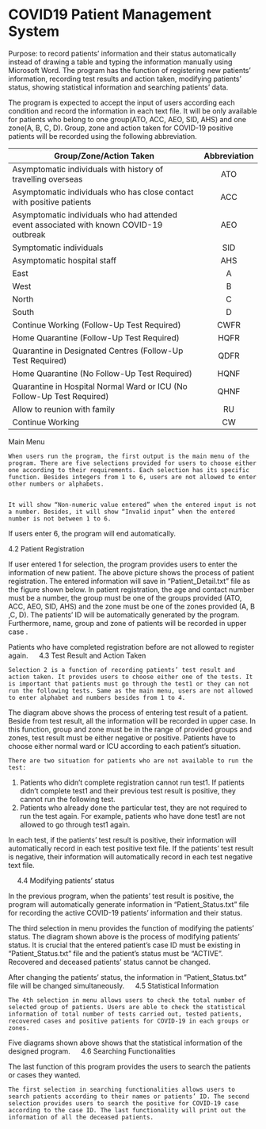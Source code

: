 # COVID19 Patient Management System
Purpose: to record patients’ information and their status automatically instead of drawing a table and typing the information manually using Microsoft Word. The program has the function of registering new patients’ information, recording test results and action taken, modifying patients’ status, showing statistical information and searching patients’ data.

The program is expected to accept the input of users according each condition and record the information in each text file. It will be only available for patients who belong to one group(ATO, ACC, AEO, SID, AHS) and one zone(A, B, C, D). Group, zone and action taken for COVID-19 positive patients will be recorded using  the following abbreviation.

| Group/Zone/Action Taken                                                                 | Abbreviation |
| --------------------------------------------------------------------------------------- |:------------:|
| Asymptomatic individuals with history of travelling overseas                            |      ATO     | 
| Asymptomatic individuals who has close contact with positive patients                   |      ACC     | 
| Asymptomatic individuals who had attended event associated with known COVID-19 outbreak |      AEO     | 
| Symptomatic individuals                                                                 |      SID     | 
| Asymptomatic hospital staff                                                             |      AHS     | 
| East                                                                                    |       A      | 
| West                                                                                    |       B      | 
| North                                                                                   |       C      | 
| South                                                                                   |       D      | 
| Continue Working (Follow-Up Test Required)                                              |     CWFR     | 
| Home Quarantine (Follow-Up Test Required)                                               |     HQFR     | 
| Quarantine in Designated Centres (Follow-Up Test Required)                              |     QDFR     | 
| Home Quarantine (No Follow-Up Test Required)                                            |     HQNF     | 
| Quarantine in Hospital Normal Ward or ICU (No Follow-Up Test Required)                  |     QHNF     | 
| Allow to reunion with family                                                            |      RU      | 
| Continue Working                                                                        |      CW      | 

 Main Menu
 
	When users run the program, the first output is the main menu of the program. There are five selections provided for users to choose either one according to their requirements. Each selection has its specific function. Besides integers from 1 to 6, users are not allowed to enter other numbers or alphabets. 

  
	It will show “Non-numeric value entered” when the entered input is not a number. Besides, it will show “Invalid input” when the entered number is not between 1 to 6.

 
If users enter 6, the program will end automatically.

4.2 Patient Registration
 
If user entered 1 for selection, the program provides users to enter the information of new patient. The above picture shows the process of patient registration. The entered information will save in “Patient_Detail.txt” file as the figure shown below. In patient registration, the age and contact number must be a number, the group must be one of the groups provided (ATO, ACC, AEO, SID, AHS) and the zone must be one of the zones provided (A, B ,C, D). The patients’ ID will be automatically generated by the program. Furthermore, name, group and zone of patients will be recorded in upper case .
 

 
Patients who have completed registration before are not allowed to register again.
 
4.3 Test Result and Action Taken
 
	Selection 2 is a function of recording patients’ test result and action taken. It provides users to choose either one of the tests. It is important that patients must go through the test1 or they can not run the following tests. Same as the main menu, users are not allowed to enter alphabet and numbers besides from 1 to 4.
 
The diagram above shows the process of entering test result of a patient. Beside from test result, all the information will be recorded in upper case. In this function, group and zone must be in the range of provided groups and zones, test result must be either negative or positive. Patients have to choose either normal ward or ICU according to each patient’s situation.
  
	There are two situation for patients who are not available to run the test:
1.	Patients who didn’t complete registration cannot run test1. If patients didn’t complete test1 and their previous test result is positive, they cannot run the following test.
2.	Patients who already done the particular test, they are not required to run the test again. For example, patients who have done test1 are not allowed to go through test1 again.

 
In each test, if the patients’ test result is positive, their information will automatically record in each test positive text file. If the patients’ test result is negative, their information will automatically record in each test negative text file.

 
4.4 Modifying patients’ status
 
In the previous program, when the patients’ test result is positive, the program will automatically generate information in “Patient_Status.txt” file for recording the active COVID-19 patients’ information and their status.

 
The third selection in menu provides the function of modifying the patients’ status. The diagram shown above is the process of modifying patients’ status. It is crucial that the entered patient’s case ID must be existing in “Patient_Status.txt” file and the patient’s status must be “ACTIVE”. Recovered and deceased patients’ status cannot be changed.

 
After changing the patients’ status, the information in “Patient_Status.txt” file will be changed simultaneously.
 
4.5 Statistical Information
 
	The 4th selection in menu allows users to check the total number of selected group of patients. Users are able to check the statistical information of total number of tests carried out, tested patients, recovered cases and positive patients for COVID-19 in each groups or zones.
  
   
Five diagrams shown above shows that the statistical information of the designed program.
 
4.6 Searching Functionalities
 
The last function of this program provides the users to search the patients or cases they wanted. 

   
	The first selection in searching functionalities allows users to search patients according to their names or patients’ ID. The second selection provides users to search the positive for COVID-19 case according to the case ID. The last functionality will print out the information of all the deceased patients. 
